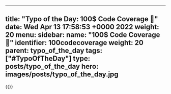 
---
title: "Typo of the Day: 100$ Code Coverage 🤪"
date: Wed Apr 13 17:58:53 +0000 2022
weight: 20
menu:
  sidebar:
    name: "100$ Code Coverage 🤪"
    identifier: 100codecoverage
    weight: 20
    parent: typo_of_the_day
tags: ["#TypoOfTheDay"]
type: posts/typo_of_the_day
hero: images/posts/typo_of_the_day.jpg
---


{{<tweet user="mariatta" id="1514302114670907393">}}

